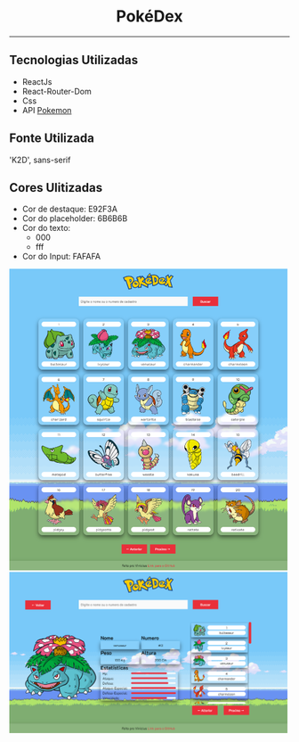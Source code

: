 <h1 align="center">PokéDex</h1>
<hr>

<h2>Tecnologias Utilizadas</h2>
<ul>
  <li>ReactJs</li>
  <li>React-Router-Dom</li>
  <li>Css</li>
  <li>API 
  <a href="https://pokeapi.co/">Pokemon</a></li>
</ul>

<h2>Fonte Utilizada</h2>
<p>'K2D', sans-serif</p>

<h2>Cores Ulitizadas</h2>
<ul>
  <li>Cor de destaque: E92F3A </li>
  <li>Cor do placeholder: 6B6B6B </li>
  <li>
    Cor do texto: 
    <ul>
      <li>000</li>
      <li>fff</li>
    </ul>
   </li>
  <li>Cor do Input: FAFAFA</li>
</ul>

<img src="src/img/telaInicial.png" width="500px">
<img src="src/img/telaDeDados.png" width="500px">
